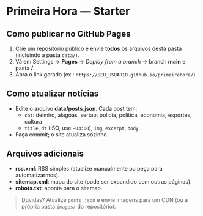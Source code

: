 
# Primeira Hora — Starter

## Como publicar no GitHub Pages
1. Crie um repositório público e envie **todos** os arquivos desta pasta (incluindo a pasta `data/`).
2. Vá em Settings → **Pages** → *Deploy from a branch* → branch **main** e pasta **/**.
3. Abra o link gerado (ex.: `https://SEU_USUARIO.github.io/primeirahora/`).

## Como atualizar notícias
- Edite o arquivo **data/posts.json**. Cada post tem:
  - `cat`: delmiro, alagoas, sertao, policia, politica, economia, esportes, cultura
  - `title`, `dt` (ISO, use `-03:00`), `img`, `excerpt`, `body`.
- Faça commit; o site atualiza sozinho.

## Arquivos adicionais
- **rss.xml**: RSS simples (atualize manualmente ou peça para automatizarmos).
- **sitemap.xml**: mapa do site (pode ser expandido com outras páginas).
- **robots.txt**: aponta para o sitemap.

> Dúvidas? Atualize `posts.json` e envie imagens para um CDN (ou a própria pasta `images/` do repositório).
